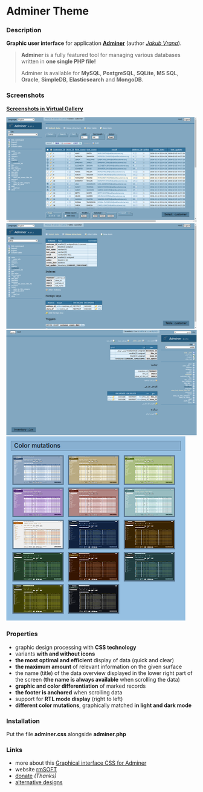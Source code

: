 Adminer Theme
=============

### Description

**Graphic user interface** for application **[Adminer][1]** (author *[Jakub Vrana][7]*).

> **Adminer** is a fully featured tool for managing various databases written in **one single PHP file!**
>
> Adminer is available for **MySQL**, **PostgreSQL**, **SQLite**, **MS SQL**, **Oracle**, **SimpleDB**, **Elasticsearch** and **MongoDB**.


### Screenshots

**[Screenshots in Virtual Gallery][6]**

<img src="https://raw.githubusercontent.com/mesaros/adminer-theme-rmsoft/master/screenshots/adminer-theme-01.png" width="560px" />

<img src="https://raw.githubusercontent.com/mesaros/adminer-theme-rmsoft/master/screenshots/adminer-theme-02.png" width="560px" />

<img src="https://raw.githubusercontent.com/mesaros/adminer-theme-rmsoft/master/screenshots/adminer-theme-03.png" width="560px" />

<img src="https://raw.githubusercontent.com/mesaros/adminer-theme-rmsoft/master/screenshots/adminer-theme-04.png" width="474px" />


### Properties

- graphic design processing with **CSS technology**
- variants **with and without icons**
- **the most optimal and efficient** display of data (quick and clear)
- **the maximum amount** of relevant information on the given surface
- the name (title) of the data overview displayed in the lower right part of the screen (**the name is always available** when scrolling the data)
- **graphic and color differentiation** of marked records
- **the footer is anchored** when scrolling data
- support for **RTL mode display** (right to left)
- **different color mutations**, graphically matched **in light and dark mode**

### Installation

Put the file **adminer.css** alongside **adminer.php**


### Links

- more about this [Graphical interface CSS for Adminer][2]
- website [rmSOFT][3]
- [donate][4] *(Thanks)*
- [alternative designs][5]


[1]: https://www.adminer.org/
[2]: https://www.rmsoft.sk/en/portfolio/programming-work/web-services/theme-for-adminer
[3]: https://www.rmsoft.sk/en
[4]: https://www.paypal.com/cgi-bin/webscr?cmd=_s-xclick&hosted_button_id=BB4D8Y28YZDH6 "Vďaka za podporu"
[5]: https://www.adminer.org/en/#extras
[6]: https://www.rmsoft.sk/virtual-gallery/start/index.php?key-vg=krmp&img-last=20&f-way=/mesaros/adminer-theme-rmsoft/master/vg/&f-mask=adminer-theme-f&f-mask-ext=png&f-frame=2&i-mask=adminer-theme-i&t-file=adminer-theme.js&logo-subtitle-sk=/m08/CSS%20theme%20for%20Adminer/m05/<i>(blue%20and%20gray%20version)</i>&photoindex=1&design=02&logo=1&startscreen=1011101&langua=en
[7]: https://www.vrana.cz/
